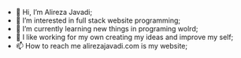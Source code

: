 - 👋 Hi, I’m Alireza Javadi;
- 👀 I’m interested in full stack website programming;
- 🌱 I’m currently learning new things in programing wolrd;
- 💞️ I like working for my own creating my ideas and improve my self;
- 📫 How to reach me alirezajavadi.com is my website;

<!---
alirezajavadigit/alirezajavadigit is a ✨ special ✨ repository because its `README.md` (this file) appears on your GitHub profile.
You can click the Preview link to take a look at your changes.
--->

